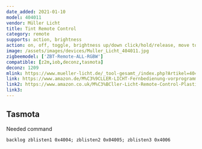 ```yaml
---
date_added: 2021-01-10
model: 404011
vendor: Müller Licht 
title: Tint Remote Control
category: remote
supports: action, brightness
action: on, off, toggle, brightness up/down click/hold/release, move to colortemp, move to color, scene
image: /assets/images/devices/Muller_Licht_404011.jpg
zigbeemodel: ['ZBT-Remote-ALL-RGBW']
compatible: [z2m,iob,deconz,tasmota]
deconz: 1209
mlink: https://www.mueller-licht.de/_tool-gesamt_/index.php?Artikel=404011&L=en
link: https://www.amazon.de/M%C3%9CLLER-LICHT-Fernbedienung-vorprogrammierten-individuelles-Stimmungslicht/dp/B07FMCLC2N
link2: https://www.amazon.co.uk/M%C3%BCller-Licht-Remote-Control-Plastic-White/dp/B07FMCLC2N
link3: 
---
```


## Tasmota
Needed command
```console
backlog zblisten1 0x4004; zblisten2 0x04005; zblisten3 0x4006
```

